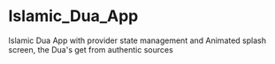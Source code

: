 # Islamic_Dua_App
 Islamic Dua App with provider state management and Animated splash screen, the Dua's get from authentic sources
